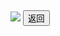 <div style="max-width:800px;margin-left: auto;margin-right: auto;">
<img src="static/img/404-2.png"/>
<button class="el-input__inner" id="boom" autocomplete="off" onclick="javascript:history.go(-1);">返回</button>
</div>


